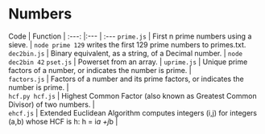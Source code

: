 Numbers
=======


Code | Function | 
:---: |:--- | :---
```prime.js``` | First n prime numbers using a sieve. | ```node prime 129``` writes the first 129 prime numbers to primes.txt.
```dec2bin.js``` | Binary equivalent, as a string,  of a Decimal number. | ```node dec2bin 42```
```pset.js``` | Powerset from an array. | 
```uprime.js``` | Unique prime factors of a number, or indicates the number is prime. |  
```factors.js``` | Factors of a number and its prime factors, or indicates the number is prime. |  
```hcf.py hcf.js``` | Highest Common Factor (also known as Greatest Common Divisor) of two numbers. |  
```ehcf.js``` | Extended Euclidean Algorithm computes integers (i,j) for integers (a,b) whose HCF is h: h = i*a +j*b |  
